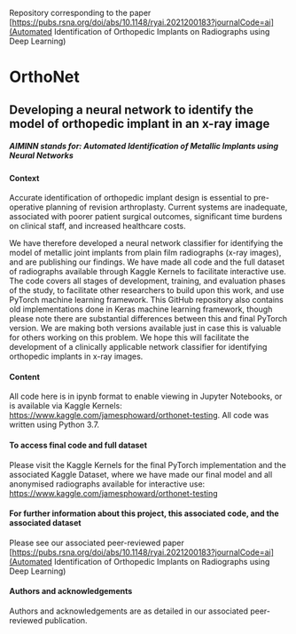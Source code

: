 Repository corresponding to the paper [https://pubs.rsna.org/doi/abs/10.1148/ryai.2021200183?journalCode=ai](Automated Identification of Orthopedic Implants on Radiographs using Deep Learning)

# OrthoNet
## Developing a neural network to identify the model of orthopedic implant in an x-ray image
##### AIMINN stands for: Automated Identification of Metallic Implants using Neural Networks

#### Context

Accurate identification of orthopedic implant design is essential to pre-operative planning of revision arthroplasty. Current systems are inadequate, associated with poorer patient surgical outcomes, significant time burdens on clinical staff, and increased healthcare costs.

We have therefore developed a neural network classifier for identifying the model of metallic joint implants from plain film radiographs (x-ray images), and are publishing our findings. We have made all code and the full dataset of radiographs available through Kaggle Kernels to facilitate interactive use. The code covers all stages of development, training, and evaluation phases of the study, to facilitate other researchers to build upon this work, and use PyTorch machine learning framework. This GitHub repository also contains old implementations done in Keras machine learning framework, though please note there are substantial differences between this and final PyTorch version. We are making both versions available just in case this is valuable for others working on this problem.  We hope this will facilitate the development of a clinically applicable network classifier for identifying orthopedic implants in x-ray images.

#### Content

All code here is in ipynb format to enable viewing in Jupyter Notebooks, or is available via Kaggle Kernels: https://www.kaggle.com/jamesphoward/orthonet-testing. All code was written using Python 3.7.

#### To access final code and full dataset

Please visit the Kaggle Kernels for the final PyTorch implementation and the associated Kaggle Dataset, where we have made our final model and all anonymised radiographs available for interactive use: https://www.kaggle.com/jamesphoward/orthonet-testing

#### For further information about this project, this associated code, and the associated dataset

Please see our associated peer-reviewed paper [https://pubs.rsna.org/doi/abs/10.1148/ryai.2021200183?journalCode=ai](Automated Identification of Orthopedic Implants on Radiographs using Deep Learning)

#### Authors and acknowledgements

Authors and acknowledgements are as detailed in our associated peer-reviewed publication.
